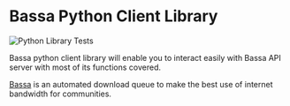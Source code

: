 # Bassa Python Client Library
![Python Library Tests](https://github.com/scorelab/BassaClient/workflows/Bassa%20Client%20Library%20Tests/badge.svg?branch=master)

Bassa python client library will enable you to interact easily with Bassa API server with most of its functions covered. 

[Bassa](https://github.com/scorelab/bassa) is an automated download queue to make the best use of internet bandwidth for communities.
